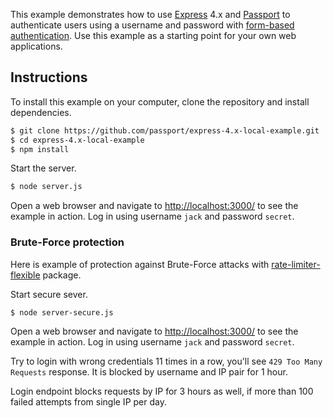 This example demonstrates how to use [Express](http://expressjs.com/) 4.x and
[Passport](http://passportjs.org/) to authenticate users using a username and
password with [form-based authentication](https://en.wikipedia.org/wiki/HTTP%2BHTML_form-based_authentication).
Use this example as a starting point for your own web applications.

## Instructions

To install this example on your computer, clone the repository and install
dependencies.

```bash
$ git clone https://github.com/passport/express-4.x-local-example.git
$ cd express-4.x-local-example
$ npm install
```

Start the server.

```bash
$ node server.js
```

Open a web browser and navigate to [http://localhost:3000/](http://127.0.0.1:3000/)
to see the example in action.  Log in using username `jack` and password `secret`.

### Brute-Force protection

Here is example of protection against Brute-Force attacks with [rate-limiter-flexible](https://github.com/animir/node-rate-limiter-flexible) package.

Start secure sever.

```bash
$ node server-secure.js
```

Open a web browser and navigate to [http://localhost:3000/](http://127.0.0.1:3000/)
to see the example in action. Log in using username `jack` and password `secret`.

Try to login with wrong credentials 11 times in a row, you'll see `429 Too Many Requests` response.
It is blocked by username and IP pair for 1 hour.

Login endpoint blocks requests by IP for 3 hours as well, if more than 100 failed attempts from single IP per day.

